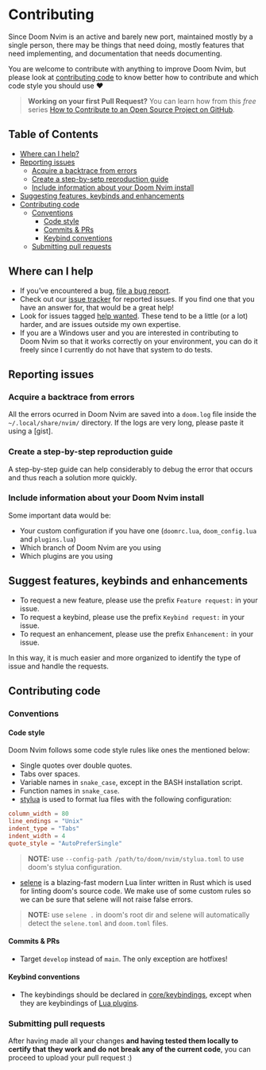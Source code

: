 # Contributing

Since Doom Nvim is an active and barely new port, maintained mostly by a single
person, there may be things that need doing, mostly features that need
implementing, and documentation that needs documenting.

You are welcome to contribute with anything to improve Doom Nvim, but please
look at [contributing code](#contributing-code) to know better how to contribute
and which code style you should use :heart:

> **Working on your first Pull Request?** You can learn how from this _free_ series
> [How to Contribute to an Open Source Project on GitHub](https://kcd.im/pull-request).

## Table of Contents

- [Where can I help?](#where-can-i-help)
- [Reporting issues](#reporting-issues)
  - [Acquire a backtrace from errors](#acquire-a-backtrace-from-errors)
  - [Create a step-by-setp reproduction guide](#create-a-ste-by-step-reproduction-guide)
  - [Include information about your Doom Nvim install](include-information-about-your-doom-nvim-install)
- [Suggesting features, keybinds and enhancements](#suggesting-features-keybinds-and-enhancements)
- [Contributing code](#contributing-code)
  - [Conventions](#conventions)
    - [Code style](#code-style)
    - [Commits & PRs](#commits--prs)
    - [Keybind conventions](#keybind-conventions)
  - [Submitting pull requests](#submitting-pull-requests)

## Where can I help

- If you’ve encountered a bug, [file a bug report](https://github.com/NTBBloodbath/doom-nvim/issues/new/choose).
- Check out our [issue tracker](https://github.com/NTBBloodbath/doom-nvim/issues)
  for reported issues. If you find one that you have an answer for, that would
  be a great help!
- Look for issues tagged [help wanted](https://github.com/NTBBloodbath/doom-nvim/labels/help%20wanted).
  These tend to be a little (or a lot) harder, and are issues outside my own expertise.
- If you are a Windows user and you are interested in contributing to Doom Nvim
  so that it works correctly on your environment, you can do it freely since I
  currently do not have that system to do tests.

## Reporting issues

### Acquire a backtrace from errors

All the errors ocurred in Doom Nvim are saved into a `doom.log` file inside the
`~/.local/share/nvim/` directory. If the logs are very long, please paste it
using a [gist].

### Create a step-by-step reproduction guide

A step-by-step guide can help considerably to debug the error that occurs and
thus reach a solution more quickly.

### Include information about your Doom Nvim install

Some important data would be:

- Your custom configuration if you have one
  (`doomrc.lua`, `doom_config.lua` and `plugins.lua`)
- Which branch of Doom Nvim are you using
- Which plugins are you using

## Suggest features, keybinds and enhancements

- To request a new feature, please use the prefix `Feature request:` in your issue.
- To request a keybind, please use the prefix `Keybind request:` in your issue.
- To request an enhancement, please use the prefix `Enhancement:` in your issue.

In this way, it is much easier and more organized to identify the
type of issue and handle the requests.

## Contributing code

### Conventions

#### Code style

Doom Nvim follows some code style rules like ones the mentioned below:

- Single quotes over double quotes.
- Tabs over spaces.
- Variable names in `snake_case`, except in the BASH installation script.
- Function names in `snake_case`.
- [stylua] is used to format lua files with the following configuration:

```toml
column_width = 80
line_endings = "Unix"
indent_type = "Tabs"
indent_width = 4
quote_style = "AutoPreferSingle"

```

> **NOTE:** use `--config-path /path/to/doom/nvim/stylua.toml` to use doom's
> stylua configuration.

- [selene] is a blazing-fast modern Lua linter written in Rust which is used for
  linting doom's source code. We make use of some custom rules so we can be sure
  that selene will not raise false errors.

> **NOTE:** use `selene .` in doom's root dir and selene will automatically
> detect the `selene.toml` and `doom.toml` files.

#### Commits & PRs

- Target `develop` instead of `main`.
  The only exception are hotfixes!

#### Keybind conventions

- The keybindings should be declared in [core/keybindings](../lua/doom/core/keybindings/init.lua),
  except when they are keybindings of [Lua plugins](../lua/doom/modules/config).

### Submitting pull requests

After having made all your changes **and having tested them locally to certify that**
**they work and do not break any of the current code**, you can proceed to upload
your pull request :)

[stylua]: https://github.com/JohnnyMorganz/StyLua
[selene]: https://github.com/Kampfkarren/selene

